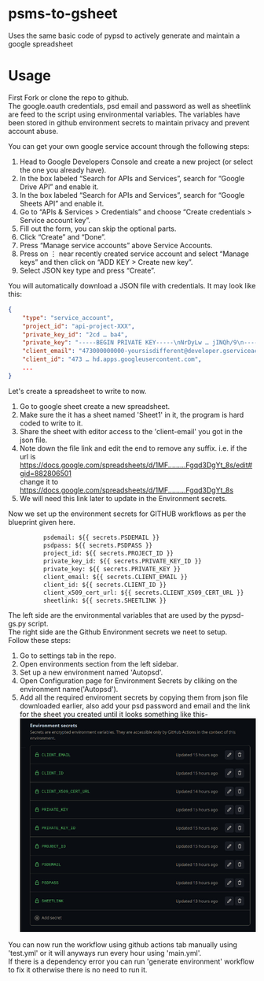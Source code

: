 # psms-to-gsheet
Uses the same basic code of pypsd to actively generate and maintain a google spreadsheet

# Usage
First Fork or clone the repo to github.    
The google.oauth credentials, psd email and password as well as sheetlink are feed to the script using environmental variables. The variables have been stored in github environment secrets to maintain privacy and prevent account abuse.      

You can get your own google service account through the following steps:
1. Head to Google Developers Console and create a new project (or select the one you already have).
2. In the box labeled “Search for APIs and Services”, search for “Google Drive API” and enable it.
3. In the box labeled “Search for APIs and Services”, search for “Google Sheets API” and enable it.
4. Go to “APIs & Services > Credentials” and choose “Create credentials > Service account key”.
5. Fill out the form, you can skip the optional parts.
6. Click “Create” and “Done”.
7. Press “Manage service accounts” above Service Accounts.
8. Press on ⋮ near recently created service account and select “Manage keys” and then click on “ADD KEY > Create new key”.
9. Select JSON key type and press “Create”.

You will automatically download a JSON file with credentials. It may look like this:

```json
{
    "type": "service_account",
    "project_id": "api-project-XXX",
    "private_key_id": "2cd … ba4",
    "private_key": "-----BEGIN PRIVATE KEY-----\nNrDyLw … jINQh/9\n-----END PRIVATE KEY-----\n",
    "client_email": "473000000000-yoursisdifferent@developer.gserviceaccount.com",
    "client_id": "473 … hd.apps.googleusercontent.com",
    ...
}
```
Let's create a spreadsheet to write to now.
1. Go to google sheet create a new spreadsheet.
2. Make sure the it has a sheet named 'Sheet1' in it, the program is hard coded to write to it.
3. Share the sheet with editor access to the 'client-email' you got in the json file.
4. Note down the file link and edit the end to remove any suffix. i.e.
   if the url is https://docs.google.com/spreadsheets/d/1MF.........Fgqd3DgYt_8s/edit#gid=882806501       
   change it to https://docs.google.com/spreadsheets/d/1MF.........Fgqd3DgYt_8s
5. We will need this link later to update in the Environment secrets.

Now we set up the environment secrets for GITHUB workflows as per the blueprint given here.
```
          psdemail: ${{ secrets.PSDEMAIL }}
          psdpass: ${{ secrets.PSDPASS }}
          project_id: ${{ secrets.PROJECT_ID }}
          private_key_id: ${{ secrets.PRIVATE_KEY_ID }}
          private_key: ${{ secrets.PRIVATE_KEY }}
          client_email: ${{ secrets.CLIENT_EMAIL }}
          client_id: ${{ secrets.CLIENT_ID }}
          client_x509_cert_url: ${{ secrets.CLIENT_X509_CERT_URL }}
          sheetlink: ${{ secrets.SHEETLINK }}
```
The left side are the environmental variables that are used by the pypsd-gs.py script.      
The right side are the Github Environment secrets we neet to setup.    
Follow these steps:    
1. Go to settings tab in the repo.
2. Open environments section from the left sidebar.
3. Set up a new environment named 'Autopsd'.
4. Open Configuration page for Environment Secrets by cliking on the environment name('Autopsd').
5. Add all the required enviroment secrets by copying them from json file downloaded earlier, also add your psd password and email and the link for the sheet you created until it looks something like this-
   ![secrets](/images/secrets.jpg)

You can now run the workflow using github actions tab manually using 'test.yml' or it will anyways run every hour using 'main.yml'.      
If there is a dependency error you can run 'generate environment' workflow to fix it otherwise there is no need to run it.

